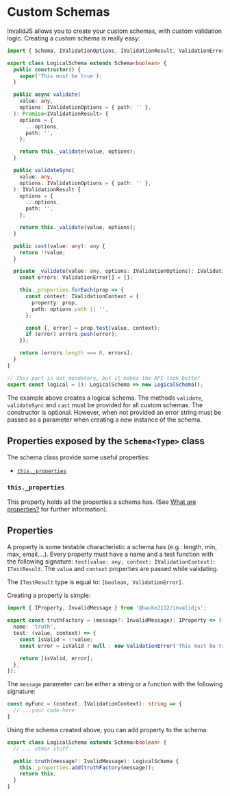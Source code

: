 # Custom Schemas

InvalidJS allows you to create your custom schemas, with custom validation logic. Creating a custom schema is really easy:

```ts
import { Schema, IValidationOptions, IValidationResult, ValidationError } from '@bauke2112/invalidjs';

export class LogicalSchema extends Schema<boolean> {
  public constructor() {
    super('This must be true');
  }

  public async validate(
    value: any,
    options: IValidationOptions = { path: '' },
  ): Promise<IValidationResult> {
    options = {
      ...options,
      path: '',
    };

    return this._validate(value, options);
  }

  public validateSync(
    value: any,
    options: IValidationOptions = { path: '' },
  ): IValidationResult {
    options = {
      ...options,
      path: '',
    };

    return this._validate(value, options);
  }

  public cast(value: any): any {
    return !!value;
  }

  private _validate(value: any, options: IValidationOptions): IValidationResult {
    const errors: ValidationError[] = [];

    this._properties.forEach(prop => {
      const context: IValidationContext = {
        property: prop,
        path: options.path || '',
      };

      const [, error] = prop.test(value, context);
      if (error) errors.push(error);
    });

    return [errors.length === 0, errors];
  }
}

// This part is not mandatory, but it makes the API look better
export const logical = (): LogicalSchema => new LogicalSchema();
```

The example above creates a logical schema. The methods `validate`, `validateSync` and `cast` must be provided for all custom schemas. The constructor is optional. However, when not provided an error string must be passed as a parameter when creating a new instance of the schema.

## Properties exposed by the `Schema<Type>` class

The schema class provide some useful properties:

  * [`this._properties`](#this-properties)

### `this._properties`

This property holds all the properties a schema has. (See [What are properties?](#properties) for further information).

## Properties

A property is some testable characteristic a schema has (e.g.: length, min, max, email,...).
Every property must have a name and a test function with the following signature: `test(value: any, context: IValidationContext): ITestResult`. The `value` and `context` properties are passed while validating.

<!-- (See [`Advanced Schemas Guide`](http://github.com/kimon0202/invalid/blob/master/.github/docs/AdvancedSchemas.md)). -->

The `ITestResult` type is equal to: `[boolean, ValidationError]`.

Creating a property is simple:

```ts
import { IProperty, InvalidMessage } from '@bauke2112/invalidjs';

export const truthFactory = (message?: InvalidMessage): IProperty => ({
  name: 'truth',
  test: (value, context) => {
    const isValid = !!value;
    const error = isValid ? null : new ValidationError('This must be true', context.path || '');

    return [isValid, error];
  },
});
```

The `message` parameter can be either a string or a function with the following signature:
```ts
const myFunc = (context: IValidationContext): string => {
  // ...your code here
}
```

Using the schema created above, you can add property to the schema:

```ts
export class LogicalSchema extends Schema<boolean> {
  // ... other stuff

  public truth(message?: IvalidMessage): LogicalSchema {
    this._properties.add(truthFactory(message));
    return this;
  }
}
```
